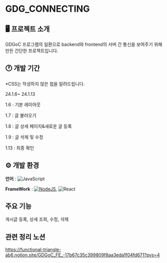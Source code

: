 # GDG_CONNECTING

## 🖥 프로젝트 소개
GDGoC 프로그램의 일환으로 backend와 frontend의 서버 간 통신을 보여주기 위해 만든 간단한 프로젝트입니다.
<br>

## 🕐 개발 기간

*CSS는 작성하지 않은 점을 알려드립니다.

24.1.6~ 24.1.13

1.6 : 기본 레이아웃

1.7 : 글 불러오기

1.8 : 글 상세 페이지&새로운 글 등록

1.9 : 글 삭제 및 수정

1.13 : 최종 확인

## ⚙ 개발 환경
**언어** : ![JavaScript](https://img.shields.io/badge/JavaScript-F7DF1E?logo=javascript&logoColor=000)

**FrameWork** : [![NodeJS](https://img.shields.io/badge/Node.js-6DA55F?logo=node.js&logoColor=white)](#), ![React](https://img.shields.io/badge/React-%2320232a.svg?logo=react&logoColor=%2361DAFB)

## 주요 기능
게시글 등록, 상세 조회, 수정, 삭제

## 관련 정리 노션
https://functional-triangle-ab6.notion.site/GDGoC_FE_-17b67c35c399809f8aa3eda1f04fd671?pvs=4
